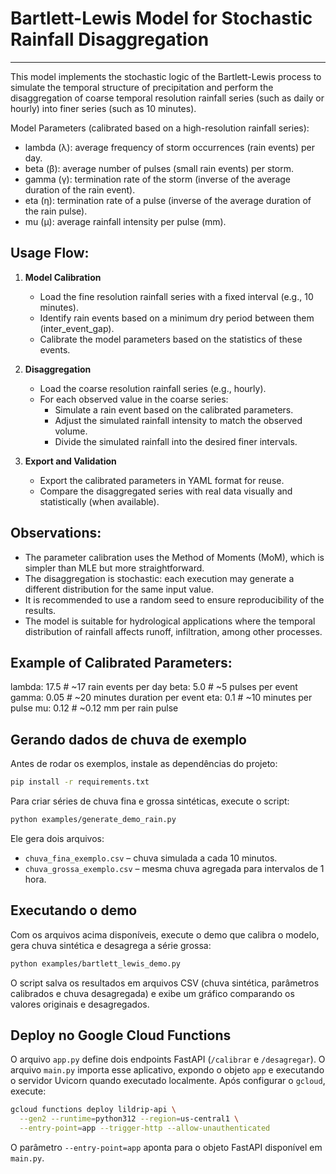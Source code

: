 # Bartlett-Lewis Model for Stochastic Rainfall Disaggregation
--------------------------------------------------------------

This model implements the stochastic logic of the Bartlett-Lewis process to simulate the temporal structure of precipitation and perform the disaggregation of coarse temporal resolution rainfall series (such as daily or hourly) into finer series (such as 10 minutes).

Model Parameters (calibrated based on a high-resolution rainfall series):
- lambda (λ): average frequency of storm occurrences (rain events) per day.
- beta (β): average number of pulses (small rain events) per storm.
- gamma (γ): termination rate of the storm (inverse of the average duration of the rain event).
- eta (η): termination rate of a pulse (inverse of the average duration of the rain pulse).
- mu (μ): average rainfall intensity per pulse (mm).

Usage Flow:
-------------
1. **Model Calibration**
    - Load the fine resolution rainfall series with a fixed interval (e.g., 10 minutes).
    - Identify rain events based on a minimum dry period between them (inter_event_gap).
    - Calibrate the model parameters based on the statistics of these events.

2. **Disaggregation**
    - Load the coarse resolution rainfall series (e.g., hourly).
    - For each observed value in the coarse series:
        - Simulate a rain event based on the calibrated parameters.
        - Adjust the simulated rainfall intensity to match the observed volume.
        - Divide the simulated rainfall into the desired finer intervals.

3. **Export and Validation**
    - Export the calibrated parameters in YAML format for reuse.
    - Compare the disaggregated series with real data visually and statistically (when available).

Observations:
------------
- The parameter calibration uses the Method of Moments (MoM), which is simpler than MLE but more straightforward.
- The disaggregation is stochastic: each execution may generate a different distribution for the same input value.
- It is recommended to use a random seed to ensure reproducibility of the results.
- The model is suitable for hydrological applications where the temporal distribution of rainfall affects runoff, infiltration, among other processes.

Example of Calibrated Parameters:
---------------------------------
lambda: 17.5        # ~17 rain events per day
beta: 5.0           # ~5 pulses per event
gamma: 0.05         # ~20 minutes duration per event
eta: 0.1            # ~10 minutes per pulse
mu: 0.12            # ~0.12 mm per rain pulse

## Gerando dados de chuva de exemplo

Antes de rodar os exemplos, instale as dependências do projeto:

```bash
pip install -r requirements.txt
```

Para criar séries de chuva fina e grossa sintéticas, execute o script:

```bash
python examples/generate_demo_rain.py
```

Ele gera dois arquivos:

- `chuva_fina_exemplo.csv` – chuva simulada a cada 10 minutos.
- `chuva_grossa_exemplo.csv` – mesma chuva agregada para intervalos de 1 hora.

## Executando o demo

Com os arquivos acima disponíveis, execute o demo que calibra o modelo, gera
chuva sintética e desagrega a série grossa:

```bash
python examples/bartlett_lewis_demo.py
```

O script salva os resultados em arquivos CSV (chuva sintética, parâmetros
calibrados e chuva desagregada) e exibe um gráfico comparando os valores
originais e desagregados.

## Deploy no Google Cloud Functions

O arquivo `app.py` define dois endpoints FastAPI (`/calibrar` e `/desagregar`).
O arquivo `main.py` importa esse aplicativo, expondo o objeto `app` e executando
o servidor Uvicorn quando executado localmente. Após configurar o `gcloud`,
execute:

```bash
gcloud functions deploy lildrip-api \
  --gen2 --runtime=python312 --region=us-central1 \
  --entry-point=app --trigger-http --allow-unauthenticated
```

O parâmetro `--entry-point=app` aponta para o objeto FastAPI disponível em
`main.py`.
